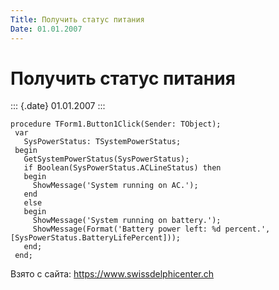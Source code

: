 ```yaml
---
Title: Получить статус питания
Date: 01.01.2007
---
```



Получить статус питания
=======================

::: {.date}
01.01.2007
:::

    procedure TForm1.Button1Click(Sender: TObject);
     var
       SysPowerStatus: TSystemPowerStatus;
     begin
       GetSystemPowerStatus(SysPowerStatus);
       if Boolean(SysPowerStatus.ACLineStatus) then
       begin
         ShowMessage('System running on AC.');
       end
       else
       begin
         ShowMessage('System running on battery.');
         ShowMessage(Format('Battery power left: %d percent.', [SysPowerStatus.BatteryLifePercent]));
       end;
     end;

Взято с сайта: <https://www.swissdelphicenter.ch>
